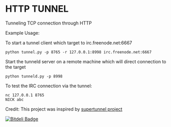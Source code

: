 HTTP TUNNEL
==========

Tunneling TCP connection through HTTP

Example Usage: 

To start a tunnel client which target to irc.freenode.net:6667

    python tunnel.py -p 8765 -r 127.0.0.1:8998 irc.freenode.net:6667

Start the tunneld server on a remote machine which will direct connection to
the target

    python tunneld.py -p 8998

To test the IRC connection via the tunnel: 

    nc 127.0.0.1 8765
    NICK abc

Credit: 
This project was inspired by [supertunnel
project](https://code.google.com/p/supertunnel/)


[![Bitdeli Badge](https://d2weczhvl823v0.cloudfront.net/khuevu/http-tunnel/trend.png)](https://bitdeli.com/free "Bitdeli Badge")

